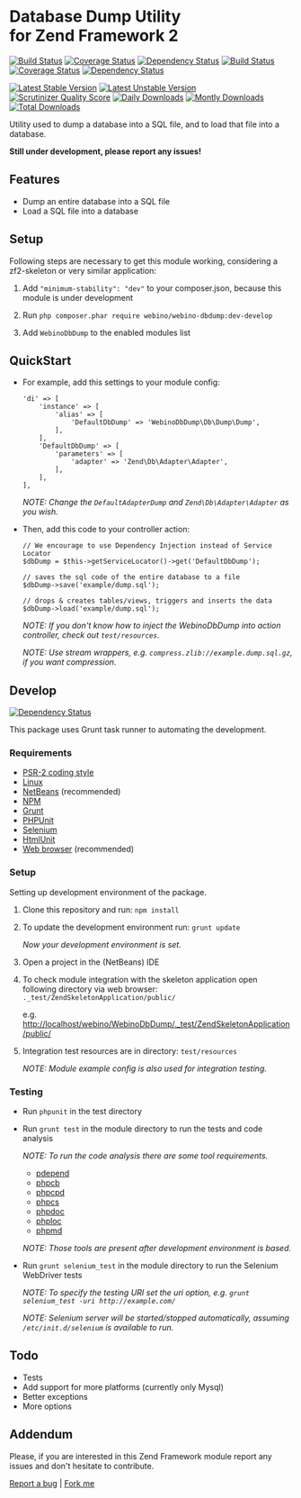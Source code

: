 # Database Dump Utility <br /> for Zend Framework 2

  [![Build Status](https://secure.travis-ci.org/webino/WebinoDbDump.png?branch=master)](http://travis-ci.org/webino/WebinoDbDump "Master Build Status")
  [![Coverage Status](https://coveralls.io/repos/webino/WebinoDbDump/badge.png?branch=master)](https://coveralls.io/r/webino/WebinoDbDump?branch=master "Master Coverage Status")
  [![Dependency Status](https://www.versioneye.com/user/projects/52f49150ec1375fd0b000011/badge.png)](https://www.versioneye.com/user/projects/529f8dea632bac8958000033 "TODO: Master Dependency Status")
  [![Build Status](https://secure.travis-ci.org/webino/WebinoDbDump.png?branch=develop)](http://travis-ci.org/webino/WebinoDbDump "Develop Build Status")
  [![Coverage Status](https://coveralls.io/repos/webino/WebinoDbDump/badge.png?branch=develop)](https://coveralls.io/r/webino/WebinoDbDump?branch=develop "Develop Coverage Status")
  [![Dependency Status](https://www.versioneye.com/user/projects/52f49150ec1375fd0b000011/badge.png)](https://www.versioneye.com/user/projects/529f8de6632bac79c600003d "Develop Dependency Status")

  [![Latest Stable Version](https://poser.pugx.org/webino/webino-dbdump/v/stable.png)](https://packagist.org/packages/webino/webino-dbdump "Latest Stable Version")
  [![Latest Unstable Version](https://poser.pugx.org/webino/webino-dbdump/v/unstable.png)](https://packagist.org/packages/webino/webino-dbdump "Latest Unstable Version")
  [![Scrutinizer Quality Score](https://scrutinizer-ci.com/g/webino/WebinoDbDump/badges/quality-score.png?s=8d3022ff486c05b5244577e92d5968890d28f8f4)](https://scrutinizer-ci.com/g/webino/WebinoDbDump/ "Quality Score")
  [![Daily Downloads](https://poser.pugx.org/webino/webino-dbdump/d/daily.png)](https://packagist.org/packages/webino/webino-dbdump "Daily Downloads")
  [![Montly Downloads](https://poser.pugx.org/webino/webino-dbdump/d/monthly.png)](https://packagist.org/packages/webino/webino-dbdump "Monthly Downloads")
  [![Total Downloads](https://poser.pugx.org/webino/webino-dbdump/downloads.png)](https://packagist.org/packages/webino/webino-dbdump "Total Downloads")

  Utility used to dump a database into a SQL file, and to load that file into a database.

  **Still under development, please report any issues!**

## Features

  - Dump an entire database into a SQL file
  - Load a SQL file into a database

## Setup

  Following steps are necessary to get this module working, considering a zf2-skeleton or very similar application:

  1. Add `"minimum-stability": "dev"` to your composer.json, because this module is under development

  2. Run `php composer.phar require webino/webino-dbdump:dev-develop`

  3. Add `WebinoDbDump` to the enabled modules list

## QuickStart

  - For example, add this settings to your module config:

        'di' => [
            'instance' => [
                'alias' => [
                    'DefaultDbDump' => 'WebinoDbDump\Db\Dump\Dump',
                ],
            ],
            'DefaultDbDump' => [
                'parameters' => [
                    'adapter' => 'Zend\Db\Adapter\Adapter',
                ],
            ],
        ],

    *NOTE: Change the `DefaultAdapterDump` and `Zend\Db\Adapter\Adapter` as you wish.*

  - Then, add this code to your controller action:

        // We encourage to use Dependency Injection instead of Service Locator
        $dbDump = $this->getServiceLocator()->get('DefaultDbDump');

        // saves the sql code of the entire database to a file
        $dbDump->save('example/dump.sql');

        // drops & creates tables/views, triggers and inserts the data
        $dbDump->load('example/dump.sql');

    *NOTE: If you don't know how to inject the WebinoDbDump into action controller, check out `test/resources`.*

    *NOTE: Use stream wrappers, e.g. `compress.zlib://example.dump.sql.gz`, if you want compression.*

## Develop

[![Dependency Status](https://www.versioneye.com/user/projects/52f49151ec1375d0a6000018/badge.png)](https://www.versioneye.com/user/projects/52f49151ec1375d0a6000018 "Develop Tools Dependency Status")

This package uses Grunt task runner to automating the development.

### Requirements

  - [PSR-2 coding style](https://github.com/php-fig/fig-standards/blob/master/accepted/PSR-2-coding-style-guide.md)
  - [Linux](http://www.ubuntu.com/download)
  - [NetBeans](https://netbeans.org/downloads/) (recommended)
  - [NPM](https://npmjs.org/)
  - [Grunt](http://gruntjs.com/getting-started)
  - [PHPUnit](http://phpunit.de/manual/3.7/en/installation.html)
  - [Selenium](http://www.seleniumhq.org/)
  - [HtmlUnit](http://htmlunit.sourceforge.net/)
  - [Web browser](https://www.google.com/intl/sk/chrome/browser/) (recommended)

### Setup

Setting up development environment of the package.

  1. Clone this repository and run: `npm install`

  2. To update the development environment run: `grunt update`

     *Now your development environment is set.*

  3. Open a project in the (NetBeans) IDE

  4. To check module integration with the skeleton application open following directory via web browser:
     `._test/ZendSkeletonApplication/public/`

     e.g. [http://localhost/webino/WebinoDbDump/._test/ZendSkeletonApplication/public/](http://localhost/webino/WebinoDbDump/._test/ZendSkeletonApplication/public/)

  5. Integration test resources are in directory: `test/resources`

     *NOTE: Module example config is also used for integration testing.*

### Testing

  - Run `phpunit` in the test directory
  - Run `grunt test` in the module directory to run the tests and code analysis

    *NOTE: To run the code analysis there are some tool requirements.*
      - [pdepend](http://pdepend.org/)
      - [phpcb](https://github.com/Mayflower/PHP_CodeBrowser)
      - [phpcpd](https://github.com/sebastianbergmann/phpcpd)
      - [phpcs](http://pear.php.net/package/PHP_CodeSniffer/)
      - [phpdoc](http://www.phpdoc.org/)
      - [phploc](https://github.com/sebastianbergmann/phploc)
      - [phpmd](http://phpmd.org/download/index.html)

    *NOTE: Those tools are present after development environment is based.*

  - Run `grunt selenium_test` in the module directory to run the Selenium WebDriver tests

    *NOTE: To specify the testing URI set the uri option, e.g. `grunt selenium_test -uri http://example.com/`*

    *NOTE: Selenium server will be started/stopped automatically, assuming `/etc/init.d/selenium` is available to run.*

## Todo

  - Tests
  - Add support for more platforms (currently only Mysql)
  - Better exceptions
  - More options

## Addendum

  Please, if you are interested in this Zend Framework module report any issues and don't hesitate to contribute.

[Report a bug](https://github.com/webino/WebinoDbDump/issues) | [Fork me](https://github.com/webino/WebinoDbDump)
